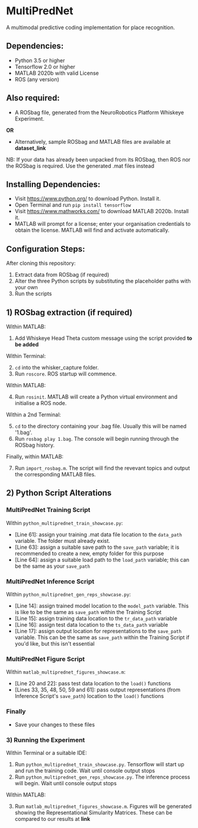 # MultiPredNet

A multimodal predictive coding implementation for place recognition.

## Dependencies:

- Python 3.5 or higher
- Tensorflow 2.0 or higher
- MATLAB 2020b with valid License
- ROS (any version)

## Also required:

- A ROSbag file, generated from the NeuroRobotics Platform Whiskeye Experiment.

**OR**

- Alternatively, sample ROSbag and MATLAB files are available at **dataset_link**

NB: If your data has already been unpacked from its ROSbag, then ROS nor the ROSbag is required. Use the generated .mat files instead

## Installing Dependencies:

- Visit https://www.python.org/ to download Python. Install it.
- Open Terminal and run `pip install tensorflow`
- Visit https://www.mathworks.com/ to download MATLAB 2020b. Install it.
- MATLAB will prompt for a license; enter your organisation credentials to obtain the license. MATLAB will find and activate automatically.

## Configuration Steps:

After cloning this repository:

1) Extract data from ROSbag (if required)
2) Alter the three Python scripts by substituting the placeholder paths with your own
3) Run the scripts

## 1) ROSbag extraction (if required)

Within MATLAB:

1) Add Whiskeye Head Theta custom message using the script provided **to be added**

Within Terminal:

2) `cd` into the whisker_capture folder.
3) Run `roscore`. ROS startup will commence.

Within MATLAB:

4) Run `rosinit`. MATLAB will create a Python virtual environment and initialise a ROS node.

Within a 2nd Terminal:

5) `cd` to the directory containing your .bag file. Usually this will be named '1.bag'.
6) Run `rosbag play 1.bag`. The console will begin running through the ROSbag history.

Finally, within MATLAB:

7) Run `import_rosbag.m`. The script will find the revevant topics and output the corresponding MATLAB files.

## 2) Python Script Alterations

### MultiPredNet Training Script

Within `python_multiprednet_train_showcase.py`:

- [Line 61]: assign your training .mat data file location to the `data_path` variable. The folder must already exist.
- [Line 63]: assign a suitable save path to the `save_path` variable; it is recommended to create a new, empty folder for this purpose
- [Line 64]: assign a suitable load path to the `load_path` variable; this can be the same as your `save_path`

### MultiPredNet Inference Script

Within `python_multiprednet_gen_reps_showcase.py`:

- [Line 14]: assign trained model location to the `model_path` variable. This is like to be the same as `save_path` within the Training Script
- [Line 15]: assign training data location to the `tr_data_path` variable
- [Line 16]: assign test data location to the `ts_data_path` variable
- [Line 17]: assign output location for representations to the `save_path` variable. This can be the same as `save_path` within the Training Script if you'd like, but this isn't essential

### MultiPredNet Figure Script

Within `matlab_multiprednet_figures_showcase.m`:

- [Line 20 and 22]: pass test data location to the `load()` functions
- [Lines 33, 35, 48, 50, 59 and 61]: pass output representations (from Inference Script's `save_path`) location to the `load()` functions

### Finally

- Save your changes to these files

### 3) Running the Experiment

Within Terminal or a suitable IDE:

1) Run `python_multiprednet_train_showcase.py`. Tensorflow will start up and run the training code. Wait until console output stops
2) Run `python_multiprednet_gen_reps_showcase.py`. The inference process will begin. Wait until console output stops

Within MATLAB:

3) Run `matlab_multiprednet_figures_showcase.m`. Figures will be generated showing the Representational Simularity Matrices. These can be compared to our results at **link**
